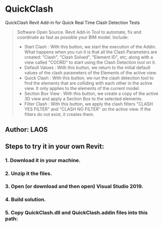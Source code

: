 # QuickClash
QuickClash Revit Add-in for Quick Real Time Clash Detection Tests


> Software Open Source. Revit Add-in Tool to automate, fix and coordinate as fast as possible your BIM model.
> Include:
> + Start Clash : With this button, we start the execution of the Addin. What happens when you run it is that all the Clash Parameters are created: "Clash", "Clash Solved", "Element ID", etc; along with a view called "COORD" to start using the Clash Detection tool on it.
> + Default Values : With this button, we return to the initial default values of the clash parameters of the Elements of the active view.
> + Quick Clash : With this button, we run the clash detection tool to find the elements that are colliding with each other in the active view. It only applies to the elements of the current model.
> + Section Box View : With this button, we create a copy of the active 3D view and apply a Section Box to the selected elements.
> + Filter Clash : With this button, we apply the clash filters "CLASH YES FILTER" and "CLASH NO FILTER" on the active view. If the filters do not exist, it creates them.

## Author: LAOS

## Steps to try it in your own Revit:

### 1. Download it in your machine.

### 2. Unzip it the files.

### 3. Open (or download and then open) Visual Studio 2019.

### 4. Build solution.

### 5. Copy QuickClash.dll and QuickClash.addin files into this path: 
